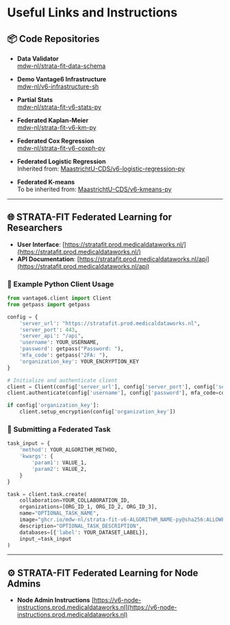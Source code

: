 # Useful Links and Instructions

## 📦 Code Repositories

- **Data Validator**  
  [mdw-nl/strata-fit-data-schema](https://github.com/mdw-nl/strata-fit-data-schema)

- **Demo Vantage6 Infrastructure**  
  [mdw-nl/v6-infrastructure-sh](https://github.com/mdw-nl/v6-infrastructure-sh)

- **Partial Stats**  
  [mdw-nl/strata-fit-v6-stats-py](https://github.com/mdw-nl/strata-fit-v6-stats-py)

- **Federated Kaplan-Meier**  
  [mdw-nl/strata-fit-v6-km-py](https://github.com/mdw-nl/strata-fit-v6-km-py)

- **Federated Cox Regression**  
  [mdw-nl/strata-fit-v6-coxph-py](https://github.com/mdw-nl/strata-fit-v6-coxph-py)

- **Federated Logistic Regression**  
  Inherited from: [MaastrichtU-CDS/v6-logistic-regression-py](https://github.com/MaastrichtU-CDS/v6-logistic-regression-py)

- **Federated K-means**  
  To be inherited from: [MaastrichtU-CDS/v6-kmeans-py](https://github.com/MaastrichtU-CDS/v6-kmeans-py)

---

## 🌐 STRATA-FIT Federated Learning for Researchers

- **User Interface**: [https://stratafit.prod.medicaldataworks.nl/](https://stratafit.prod.medicaldataworks.nl/)  
- **API Documentation**: [https://stratafit.prod.medicaldataworks.nl/api](https://stratafit.prod.medicaldataworks.nl/api)

### 🧪 Example Python Client Usage

```python
from vantage6.client import Client
from getpass import getpass

config = {
    'server_url': "https://stratafit.prod.medicaldataworks.nl",
    'server_port': 443,
    'server_api': "/api",
    'username': YOUR_USERNAME,
    'password': getpass("Password: "),
    'mfa_code': getpass("2FA: "),
    'organization_key': YOUR_ENCRYPTION_KEY
}

# Initialize and authenticate client
client = Client(config['server_url'], config['server_port'], config['server_api'])
client.authenticate(config['username'], config['password'], mfa_code=config['mfa_code'])

if config['organization_key']:
    client.setup_encryption(config['organization_key'])
```

### 🚀 Submitting a Federated Task

```python
task_input = {
    'method': YOUR_ALGORITHM_METHOD,
    'kwargs': {
        'param1': VALUE_1,
        'param2': VALUE_2,
    }
}

task = client.task.create(
    collaboration=YOUR_COLLABORATION_ID,
    organizations=[ORG_ID_1, ORG_ID_2, ORG_ID_3],
    name="OPTIONAL_TASK_NAME",
    image="ghcr.io/mdw-nl/strata-fit-v6-ALGORITHM_NAME-py@sha256:ALLOWED_ALGORITHM_HASH",
    description="OPTIONAL_TASK_DESCRIPTION",
    databases=[{'label': YOUR_DATASET_LABEL}],
    input_=task_input
)
```

---

## ⚙️ STRATA-FIT Federated Learning for Node Admins

- **Node Admin Instructions** [https://v6-node-instructions.prod.medicaldataworks.nl](https://v6-node-instructions.prod.medicaldataworks.nl)
